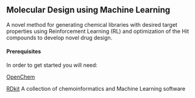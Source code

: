 ## Molecular Design using Machine Learning
A novel method for generating chemical libraries with desired target properties using Reinforcement Learning (RL) and optimization of the Hit compounds to develop novel drug design.

#### Prerequisites
In order to get started you will need:



[OpenChem](https://github.com/Mariewelt/OpenChem)   

[RDkit](https://github.com/rdkit/rdkit) 
A collection of chemoinformatics and Machine Learning software
